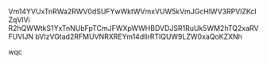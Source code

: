 Vm14YVUxTnRWa2RWV0dSUFYwWktWVmxVUW5kVmJGcHlWV3RPVlZKclZqVlVi
R2hQWWtkS1YxTnNUbFpTCmJFWXpWWHBDVDJSR1RuUk5WM2hTQ2xaRVFUVlJN
bVIzVGtad2RFMUVNRXREYm14dllrRTlQUW9LZW0xaQoKZXNh

wqc